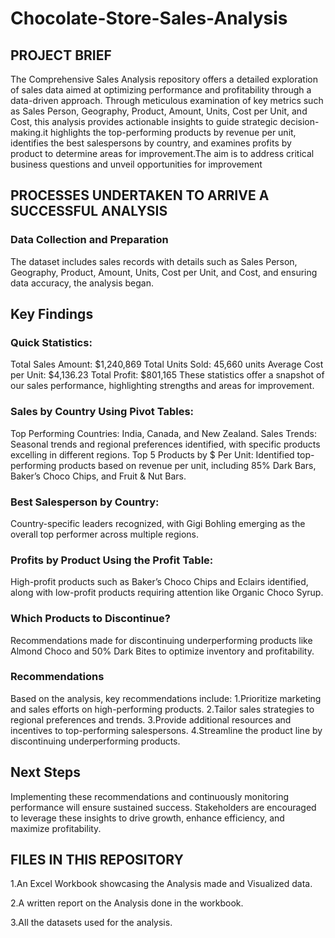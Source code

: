 # Chocolate-Store-Sales-Analysis
## PROJECT BRIEF
The Comprehensive Sales Analysis repository offers a detailed exploration of sales data aimed at optimizing performance and profitability through a data-driven approach. Through meticulous examination of key metrics such as Sales Person, Geography, Product, Amount, Units, Cost per Unit, and Cost, this analysis provides actionable insights to guide strategic decision-making.it highlights the top-performing products by revenue per unit, identifies the best salespersons by country, and examines profits by product to determine areas for improvement.The aim is to address critical business questions and unveil opportunities for improvement

## PROCESSES UNDERTAKEN TO ARRIVE A SUCCESSFUL ANALYSIS
### Data Collection and Preparation
The dataset includes sales records with details such as Sales Person, Geography, Product, Amount, Units, Cost per Unit, and Cost, and ensuring data accuracy, the analysis began.

## Key Findings

### Quick Statistics:
Total Sales Amount: $1,240,869
Total Units Sold: 45,660 units
Average Cost per Unit: $4,136.23
Total Profit: $801,165
These statistics offer a snapshot of our sales performance, highlighting strengths and areas for improvement.

### Sales by Country Using Pivot Tables:
Top Performing Countries: India, Canada, and New Zealand.
Sales Trends: Seasonal trends and regional preferences identified, with specific products excelling in different regions.
Top 5 Products by $ Per Unit:
Identified top-performing products based on revenue per unit, including 85% Dark Bars, Baker’s Choco Chips, and Fruit & Nut Bars.

### Best Salesperson by Country:
Country-specific leaders recognized, with Gigi Bohling emerging as the overall top performer across multiple regions.

### Profits by Product Using the Profit Table:
High-profit products such as Baker’s Choco Chips and Eclairs identified, along with low-profit products requiring attention like Organic Choco Syrup.

### Which Products to Discontinue?
Recommendations made for discontinuing underperforming products like Almond Choco and 50% Dark Bites to optimize inventory and profitability.

### Recommendations
Based on the analysis, key recommendations include:
1.Prioritize marketing and sales efforts on high-performing products.
2.Tailor sales strategies to regional preferences and trends.
3.Provide additional resources and incentives to top-performing salespersons.
4.Streamline the product line by discontinuing underperforming products.

## Next Steps
Implementing these recommendations and continuously monitoring performance will ensure sustained success. Stakeholders are encouraged to leverage these insights to drive growth, enhance efficiency, and maximize profitability.

## FILES IN THIS REPOSITORY
1.An Excel Workbook showcasing the Analysis made and Visualized data.

2.A written report on the Analysis done in the workbook.

3.All the datasets used for the analysis.
